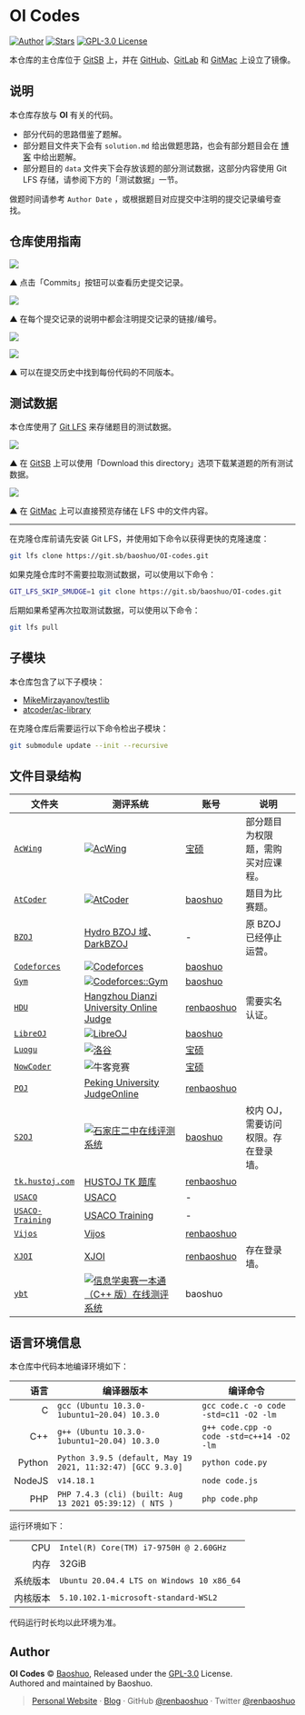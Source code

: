 # OI Codes

[![Author](https://img.shields.io/badge/Author-Baoshuo-b68469.svg?style=flat-square)](https://baoshuo.ren) [![Stars](https://img.shields.io/github/stars/renbaoshuo/OI-codes?style=flat-square)](https://github.com/renbaoshuo/OI-codes/stargazers) [![GPL-3.0 License](https://img.shields.io/github/license/renbaoshuo/OI-codes?style=flat-square)](/LICENSE)

本仓库的主仓库位于 [GitSB](https://git.sb/baoshuo/OI-codes) 上，并在 [GitHub](https://github.com/renbaoshuo/OI-codes)、[GitLab](https://gitlab.com/baoshuo/OI-codes) 和 [GitMac](https://git.m.ac/baoshuo/OI-codes) 上设立了镜像。

## 说明

本仓库存放与 **OI** 有关的代码。

- 部分代码的思路借鉴了题解。
- 部分题目文件夹下会有 `solution.md` 给出做题思路，也会有部分题目会在 [博客](https://oi.baoshuo.ren/) 中给出题解。
- 部分题目的 `data` 文件夹下会存放该题的部分测试数据，这部分内容使用 Git LFS 存储，请参阅下方的「测试数据」一节。

做题时间请参考 `Author Date` ，或根据题目对应提交中注明的提交记录编号查找。

## 仓库使用指南

![](https://arina.loli.net/2022/05/29/zVmpsoQ34KiYDGc.png)

▲ 点击「Commits」按钮可以查看历史提交记录。

![](https://arina.loli.net/2022/05/29/bcQpPV1d7843nDX.png)

▲ 在每个提交记录的说明中都会注明提交记录的链接/编号。

![](https://arina.loli.net/2022/05/29/N6A2kDgCnu8Jc9r.png)

![](https://arina.loli.net/2022/05/29/3IyAo9KdtQgslhL.png)

▲ 可以在提交历史中找到每份代码的不同版本。

## 测试数据

本仓库使用了 [Git LFS](https://git-lfs.github.com) 来存储题目的测试数据。

![](https://arina.loli.net/2022/07/12/Dv8t2bcr1G9fyBT.png)

▲ 在 [GitSB](https://git.sb/baoshuo/OI-codes) 上可以使用「Download this directory」选项下载某道题的所有测试数据。

![](https://arina.loli.net/2022/07/12/9gN2tKMqUVIO5iY.png)

▲ 在 [GitMac](https://git.m.ac/baoshuo/OI-codes) 上可以直接预览存储在 LFS 中的文件内容。

---

在克隆仓库前请先安装 Git LFS，并使用如下命令以获得更快的克隆速度：

```bash
git lfs clone https://git.sb/baoshuo/OI-codes.git
```

如果克隆仓库时不需要拉取测试数据，可以使用以下命令：

```bash
GIT_LFS_SKIP_SMUDGE=1 git clone https://git.sb/baoshuo/OI-codes.git
```

后期如果希望再次拉取测试数据，可以使用以下命令：

```bash
git lfs pull
```

## 子模块

本仓库包含了以下子模块：

- [MikeMirzayanov/testlib](https://github.com/MikeMirzayanov/testlib)
- [atcoder/ac-library](https://github.com/atcoder/ac-library)

在克隆仓库后需要运行以下命令检出子模块：

```bash
git submodule update --init --recursive
```

## 文件目录结构

| 文件夹                                | 测评系统                                                                                                                                              | 账号                                                               | 说明                                |
| ------------------------------------- | ----------------------------------------------------------------------------------------------------------------------------------------------------- | ------------------------------------------------------------------ | ----------------------------------- |
| [`AcWing`](./AcWing/)                 | [![AcWing](https://arina.loli.net/2022/05/29/P2bn7gmuZKvAqIV.png/250/50)](https://www.acwing.com/problem/)                                            | [宝硕](https://www.acwing.com/user/myspace/index/32848/)           | 部分题目为权限题，需购买对应课程。  |
| [`AtCoder`](./AtCoder/)               | [![AtCoder](https://arina.loli.net/2022/05/29/wZ2Ge4uRt7S9Qxz.png/1000/75)](https://atcoder.jp/contests/archive)                                      | [baoshuo](https://atcoder.jp/users/baoshuo)                        | 题目为比赛题。                      |
| [`BZOJ`](./BZOJ/)                     | [Hydro BZOJ 域](https://hydro.ac/d/bzoj/)、[DarkBZOJ](https://darkbzoj.tk/problems)                                                                   | -                                                                  | 原 BZOJ 已经停止运营。              |
| [`Codeforces`](./Codeforces/)         | [![Codeforces](https://arina.loli.net/2022/05/29/34Lz8cShuaVDEZI.png/250/50)](https://codeforces.com/problemset)                                      | [baoshuo](https://codeforces.com/profile/baoshuo)                  |                                     |
| [`Gym`](./Gym/)                       | [![Codeforces::Gym](https://arina.loli.net/2022/05/29/34Lz8cShuaVDEZI.png/250/50)](https://codeforces.com/gyms)                                       | [baoshuo](https://codeforces.com/profile/baoshuo)                  |                                     |
| [`HDU`](./HDU/)                       | [Hangzhou Dianzi University Online Judge](http://acm.hdu.edu.cn/listproblem.php?vol=1)                                                                | [renbaoshuo](http://acm.hdu.edu.cn/userstatus.php?user=renbaoshuo) | 需要实名认证。                      |
| [`LibreOJ`](./LibreOJ/)               | [![LibreOJ](https://arina.loli.net/2022/05/29/bSj28sOMdiJc9Lp.png/250/50)](https://loj.ac/p)                                                          | [baoshuo](https://loj.ac/u/baoshuo)                                |                                     |
| [`Luogu`](./Luogu/)                   | [![洛谷](https://arina.loli.net/2022/05/29/hUrC3Ky4n6XiSx2.png/250/50)](https://www.luogu.com.cn/problem/list)                                        | [宝硕](https://www.luogu.com.cn/user/168214)                       |                                     |
| [`NowCoder`](./NowCoder/)             | ![牛客竞赛](https://arina.loli.net/2022/05/29/K24iPrRsmF6CGBT.png/250/50)                                                                             | [宝硕](https://ac.nowcoder.com/acm/contest/profile/742234351)      |                                     |
| [`POJ`](./POJ/)                       | [Peking University JudgeOnline](http://poj.org/problemlist)                                                                                           | [renbaoshuo](http://poj.org/userstatus?user_id=renbaoshuo)         |                                     |
| [`S2OJ`](./S2OJ/)                     | [![石家庄二中在线评测系统](https://arina.loli.net/2022/05/29/RdHeuitDCTGgNcQ.png/300/50)](https://www.sjzezoj.com/problems)                           | [baoshuo](https://www.sjzezoj.com/user/profile/baoshuo)            | 校内 OJ，需要访问权限。存在登录墙。 |
| [`tk.hustoj.com`](./tk.hustoj.com/)   | [HUSTOJ TK 题库](http://tk.hustoj.com/problemset.php)                                                                                                 | [renbaoshuo](http://tk.hustoj.com/userinfo.php?user=renbaoshuo)    |                                     |
| [`USACO`](./USACO/)                   | [USACO](https://www.usaco.org)                                                                                                                        | -                                                                  |                                     |
| [`USACO-Training`](./USACO-Training/) | [USACO Training](https://train.usaco.org/)                                                                                                            | -                                                                  |                                     |
| [`Vijos`](./Vijos/)                   | [Vijos](https://vijos.org/p)                                                                                                                          | [renbaoshuo](https://vijos.org/user/145797)                        |                                     |
| [`XJOI`](./XJOI/)                     | [XJOI](https://xjoi.net/problemlist)                                                                                                                  | [renbaoshuo](https://xjoi.net/user/profile/renbaoshuo)             | 存在登录墙。                        |
| [`ybt`](./ybt/)                       | [![信息学奥赛一本通（C++ 版）在线测评系统](https://arina.loli.net/2022/05/29/k92iPQR1ZLabzmB.jpg/250/50)](http://ybt.ssoier.cn:8088/problem_list.php) | baoshuo                                                            |                                     |

## 语言环境信息

本仓库中代码本地编译环境如下：

|   语言 | 编译器版本                                                  | 编译命令                                  |
| -----: | ----------------------------------------------------------- | ----------------------------------------- |
|      C | `gcc (Ubuntu 10.3.0-1ubuntu1~20.04) 10.3.0`                 | `gcc code.c -o code -std=c11 -O2 -lm`     |
|    C++ | `g++ (Ubuntu 10.3.0-1ubuntu1~20.04) 10.3.0`                 | `g++ code.cpp -o code -std=c++14 -O2 -lm` |
| Python | `Python 3.9.5 (default, May 19 2021, 11:32:47) [GCC 9.3.0]` | `python code.py`                          |
| NodeJS | `v14.18.1`                                                  | `node code.js`                            |
|    PHP | `PHP 7.4.3 (cli) (built: Aug 13 2021 05:39:12) ( NTS )`     | `php code.php`                            |

运行环境如下：

|          |                                           |
| -------: | :---------------------------------------- |
|      CPU | `Intel(R) Core(TM) i7-9750H @ 2.60GHz`    |
|     内存 | 32GiB                                     |
| 系统版本 | `Ubuntu 20.04.4 LTS on Windows 10 x86_64` |
| 内核版本 | `5.10.102.1-microsoft-standard-WSL2`      |

代码运行时长均以此环境为准。

## Author

**OI Codes** © [Baoshuo](https://github.com/renbaoshuo), Released under the [GPL-3.0](./LICENSE) License.<br>
Authored and maintained by Baoshuo.

> [Personal Website](https://baoshuo.ren) · [Blog](https://blog.baoshuo.ren) · GitHub [@renbaoshuo](https://github.com/renbaoshuo) · Twitter [@renbaoshuo](https://twitter.com/renbaoshuo)
